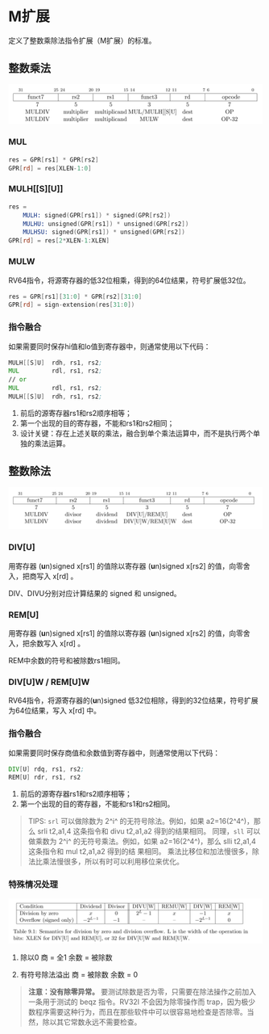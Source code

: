 # M扩展

定义了整数乘除法指令扩展（M扩展）的标准。

## 整数乘法
![](../img/rv64_mul.png)

### MUL
```asm
res = GPR[rs1] * GPR[rs2]
GPR[rd] = res[XLEN-1:0]
```
### MULH\[\[S][U]]
```asm
res = 
    MULH: signed(GPR[rs1]) * signed(GPR[rs2])
    MULHU: unsigned(GPR[rs1]) * unsigned(GPR[rs2])
    MULHSU: signed(GPR[rs1]) * unsigned(GPR[rs2])
GPR[rd] = res[2*XLEN-1:XLEN]
```
### MULW
RV64指令，将源寄存器的低32位相乘，得到的64位结果，符号扩展低32位。
```asm
res = GPR[rs1][31:0] * GPR[rs2][31:0]
GPR[rd] = sign-extension(res[31:0])
```
### 指令融合
如果需要同时保存hi值和lo值到寄存器中，则通常使用以下代码：
```asm
MULH[[S]U]  rdh, rs1, rs2; 
MUL         rdl, rs1, rs2;
// or 
MUL         rdl, rs1, rs2;
MULH[[S]U]  rdh, rs1, rs2;
```
1. 前后的源寄存器rs1和rs2顺序相等；
2. 第一个出现的目的寄存器，不能和rs1和rs2相同；
3. 设计关键：存在上述关联的乘法，融合到单个乘法运算中，而不是执行两个单独的乘法运算。



## 整数除法
![](../img/rv64_div.png)

### DIV[U]
用寄存器 (**u**n)signed x[rs1] 的值除以寄存器 (**u**n)signed x[rs2] 的值，向零舍入，把商写入 x[rd] 。

DIV、DIVU分别对应计算结果的 signed 和 unsigned。

### REM[U]
用寄存器 (**u**n)signed x[rs1] 的值除以寄存器 (**u**n)signed x[rs2] 的值，向零舍入，把余数写入 x[rd] 。

REM中余数的符号和被除数rs1相同。

### DIV[U]W / REM[U]W
RV64指令，将源寄存器的(**u**n)signed 低32位相除，得到的32位结果，符号扩展为64位结果，写入 x[rd] 中。

### 指令融合
如果需要同时保存商值和余数值到寄存器中，则通常使用以下代码：
```asm
DIV[U] rdq, rs1, rs2; 
REM[U] rdr, rs1, rs2 
```
1. 前后的源寄存器rs1和rs2顺序相等；
2. 第一个出现的目的寄存器，不能和rs1和rs2相同。

> TIPS: 
> `srl` 可以做除数为 2^i^ 的无符号除法。例如，如果 a2=16(2^4^)，那么 srli t2,a1,4 这条指令和 divu t2,a1,a2 得到的结果相同。
> 同理，`sll` 可以做乘数为 2^i^ 的无符号乘法。例如，如果 a2=16(2^4^)，那么 slli t2,a1,4 这条指令和 mul t2,a1,a2 得到的结
果相同。
> 乘法比移位和加法慢很多，除法比乘法慢很多，所以有时可以利用移位来优化。

### 特殊情况处理
![](../img/rv64_div_except.png)
1. 除以0
商 = 全1
余数 = 被除数

2. 有符号除法溢出
商 = 被除数
余数 = 0

> **注意：没有除零异常。**
要测试除数是否为零，只需要在除法操作之前加入一条用于测试的 beqz 指令。RV32I 不会因为除零操作而 trap，因为极少数程序需要这种行为，而且在那些软件中可以很容易地检查是否除零。当然，除以其它常数永远不需要检查。